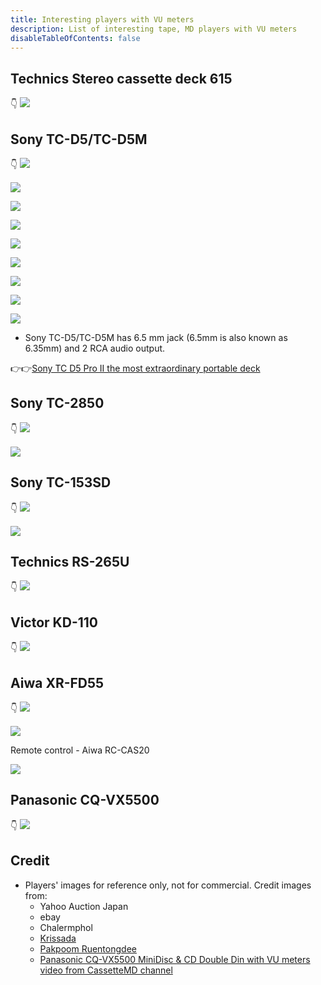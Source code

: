 ```yaml
---
title: Interesting players with VU meters
description: List of interesting tape, MD players with VU meters
disableTableOfContents: false
---
```


##  Technics Stereo cassette deck 615
👇
![](images/interesting-players-with-vu-meters/technics-stereo-cassette-deck-615-01.png)

## Sony TC-D5/TC-D5M
👇
![](images/interesting-players-with-vu-meters/sony-tc-d5m-01.png)

![](images/interesting-players-with-vu-meters/sony-tc-d5m-02.png)

![](images/interesting-players-with-vu-meters/sony-tc-d5-01.png)

![](images/interesting-players-with-vu-meters/sony-tc-d5-02.png)

![](images/interesting-players-with-vu-meters/sony-tc-d5-03.png)

![](images/interesting-players-with-vu-meters/sony-tc-d5-04.png)

![](images/interesting-players-with-vu-meters/sony-tc-d5-05.png)

![](images/interesting-players-with-vu-meters/sony-tc-d5-06.png)

![](images/interesting-players-with-vu-meters/sony-tc-d5-07.png)

- Sony TC-D5/TC-D5M has 6.5 mm jack (6.5mm is also known as 6.35mm) and 2 RCA audio output.

👉👉[Sony TC D5 Pro II the most extraordinary portable deck](http://www.walkman-archive.com/wa/2012/06/sony-tc-d5-pro-ii-the-most-extraordinary-portable-deck/)

## Sony TC-2850
👇
![](images/interesting-players-with-vu-meters/sony-tc-2850-01.png)

![](images/interesting-players-with-vu-meters/sony-tc-2850-02.png)

## Sony TC-153SD
👇
![](images/interesting-players-with-vu-meters/sony-tc-153sd-01.png)

![](images/interesting-players-with-vu-meters/sony-tc-153sd-02.png)

## Technics​ RS-265U
👇
![](images/interesting-players-with-vu-meters/technics​-rs-265u-01.png)

## Victor KD-110
👇
![](images/interesting-players-with-vu-meters/victor-kd-110.png)

## Aiwa XR-FD55
👇
![](images/interesting-players-with-vu-meters/aiwa-xr-fd55-01.png)

![](images/interesting-players-with-vu-meters/aiwa-xr-fd55-02.png)

Remote control - Aiwa RC-CAS20

![](images/interesting-players-with-vu-meters/aiwa-rc-cas20.png)

## Panasonic CQ-VX5500
👇
![](images/interesting-players-with-vu-meters/panasonic-cq-vx5500.png)

## Credit
- Players' images for reference only, not for commercial. Credit images from:
  - Yahoo Auction Japan
  - ebay
  - Chalermphol
  - [Krissada](https://www.facebook.com/kiffheavyfamily/)
  - [Pakpoom Ruentongdee](https://www.facebook.com/PAKPOOM45)
  - [Panasonic CQ-VX5500 MiniDisc & CD Double Din with VU meters video from CassetteMD channel](https://www.youtube.com/watch?v=_WBjpiYBdSw)
